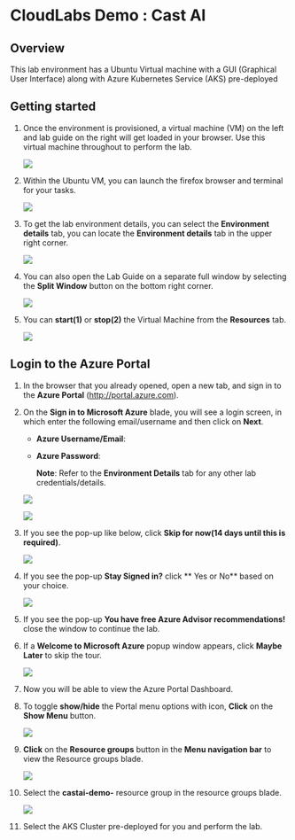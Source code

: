 # CloudLabs Demo : Cast AI

## Overview
This lab environment has a Ubuntu Virtual machine with a GUI (Graphical User Interface) along with Azure Kubernetes Service (AKS) pre-deployed

## Getting started

1. Once the environment is provisioned, a virtual machine (VM) on the left and lab guide on the right will get loaded in your browser. Use this virtual machine throughout to perform the lab.

   ![](images/vmandguide.png)
   
2. Within the Ubuntu VM, you can launch the firefox browser and terminal for your tasks.

   ![](images/ubuntuvm.png)

3. To get the lab environment details, you can select the **Environment details** tab, you can locate the **Environment details** tab in the upper right corner.
   
   ![](images/env-details.png)

4. You can also open the Lab Guide on a separate full window by selecting the **Split Window** button on the bottom right corner.
   
   ![](images/splitwindow.png)
 
5. You can **start(1)** or **stop(2)** the Virtual Machine from the **Resources** tab.

   ![](images/resources.png)
   
## Login to the Azure Portal

1. In the browser that you already opened, open a new tab, and sign in to the **Azure Portal** (<http://portal.azure.com>).

1. On the **Sign in to Microsoft Azure** blade, you will see a login screen, in which enter the following email/username and then click on **Next**.  

   * **Azure Username/Email**:  <inject key="AzureAdUserEmail"></inject> 
   * **Azure Password**:  <inject key="AzureAdUserPassword"></inject>

        **Note**: Refer to the **Environment Details** tab for any other lab credentials/details.
        
    ![](images/image-004.jpg)
  
    ![](images/image-005.jpg)
  
1. If you see the pop-up like below, click **Skip for now(14 days until this is required)**.

    ![](images/image004.png)

1. If you see the pop-up **Stay Signed in?** click ** Yes or No** based on your choice.

    ![](images/image-006.jpg)

1. If you see the pop-up **You have free Azure Advisor recommendations!** close the window to continue the lab. 

1. If a **Welcome to Microsoft Azure** popup window appears, click **Maybe Later** to skip the tour.

    ![](images/image-007.jpg)

1. Now you will be able to view the Azure Portal Dashboard.

1. To toggle **show/hide** the Portal menu options with icon, **Click** on the **Show Menu** button.

      ![](images/Picture1.png)

1. **Click** on the **Resource groups** button in the **Menu navigation bar** to view the Resource groups blade.
 
      ![](images/Picture2.jpg)
      
1. Select the **castai-demo-<inject key="DeploymentID"></inject>** resource group in the resource groups blade.

      ![](images/rg.png)
    
1.  Select the AKS Cluster pre-deployed for you and perform the lab.
